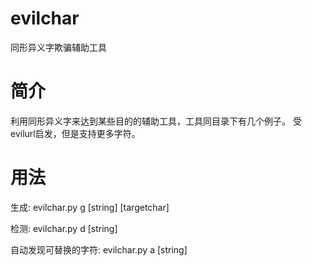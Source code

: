 # evilchar
同形异义字欺骗辅助工具

# 简介
利用同形异义字来达到某些目的的辅助工具，工具同目录下有几个例子。
受evilurl启发，但是支持更多字符。
# 用法
生成: evilchar.py g [string] [targetchar]

检测: evilchar.py d [string]

自动发现可替换的字符: evilchar.py a [string]
